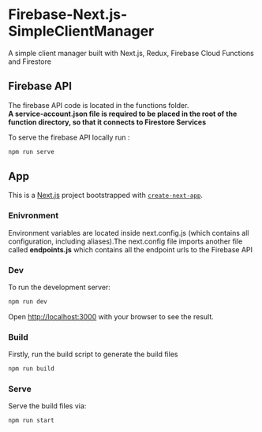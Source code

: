 # Firebase-Next.js-SimpleClientManager

A simple client manager built with Next.js, Redux, Firebase Cloud Functions and Firestore

## Firebase API

The firebase API code is located in the functions folder.\
**A service-account.json file is required to be placed in the root of the function directory, so that it connects to Firestore Services**

To serve the firebase API locally run :
```bash
npm run serve
```

## App
This is a [Next.js](https://nextjs.org/) project bootstrapped with [`create-next-app`](https://github.com/vercel/next.js/tree/canary/packages/create-next-app).

### Enivronment
Environment variables are located inside next.config.js (which contains all configuration, including aliases).The next.config file imports another file called **endpoints.js** which contains all the endpoint urls to the Firebase API

### Dev
To run the development server:

```bash
npm run dev
```

Open [http://localhost:3000](http://localhost:3000) with your browser to see the result.

### Build

Firstly, run the build script to generate the build files

```bash
npm run build
```

### Serve

Serve the build files via:

```bash
npm run start
```
